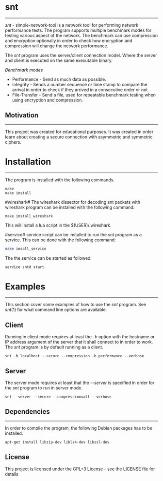 # snt #
----
*snt* - simple-network-tool is a network tool for performing network performance tests. The program supports multiple benchmark modes for testing various aspect of the network. The benchmark can use compression and encryption optionally in order to check how encryption and compression will change the network performance.

The *snt* program uses the server/client connection model. Where the server and client is executed on the same executable binary.

*Benchmark modes*

* Performance - Send as much data as possible.
* Integrity - Sends a number sequence or time stamp to compare the arrival in order to check if they arrived in a consecutive order or not.
* File-Transfer - Send a file, used for repeatable benchmark testing when using encryption and compression.


## Motivation
----
This project was created for educational purposes. It was created in order learn about creating a secure connection with asymmetric and symmetric ciphers.


# Installation #
----
The program is installed with the following commands.
```
make
make install
```
#wireshark#
The wireshark dissector for decoding snt packets with wireshark program can be installed with the following command:
```
make install_wireshark
```
This will install a lua script in the $(USER)/.wireshark.

#service#
service script can be installed to run the snt program as a service. This can be done with the following command:
```bash
make insall_service 
```
The the service can be started as followed:
```bash
service sntd start
```

# Examples #
----
This section cover some examples of how to use the *snt* program. See *snt*(1) for what command line options are available.

## Client ##
Running in client mode requires at least the *-h* option with the  hostname or IP address argument of the server that it shall connect to in order to work. The *snt* program is by default running as a client.
```
snt -h localhost --secure --compression -b performance --verbose
```
## Server ##
The server mode requires at least that the *--server* is specified in order for the *snt* program to run in server mode.
```
snt --server --secure --compression=all --verbose
```


## Dependencies ##
----------------
In order to compile the program, the following Debian packages has to be installed.
```
apt-get install libzip-dev liblz4-dev libssl-dev
```

## License ##

This project is licensed under the GPL+3 License - see the [LICENSE](LICENSE) file for details